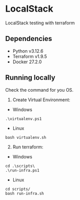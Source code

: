 # LocalStack

LocalStack testing with terraform

## Dependencies

- Python v3.12.6
- Terraform v1.9.5
- Docker 27.2.0

## Running locally

Check the command for you OS.

1. Create Virtual Environment:

- Windows

```shell
.\virtualenv.ps1
```

- Linux

```shell
bash virtualenv.sh
```

2. Run terraform:

- Windows

```shell
cd .\scripts\
.\run-infra.ps1
```

- Linux

```shell
cd scripts/
bash run-infra.sh
```
